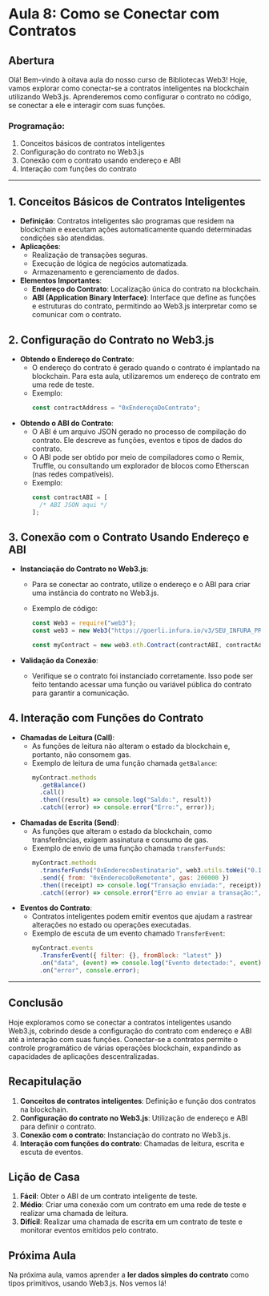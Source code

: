 # Aula 8: **Como se Conectar com Contratos**

## Abertura

Olá! Bem-vindo à oitava aula do nosso curso de Bibliotecas Web3! Hoje, vamos explorar como conectar-se a contratos inteligentes na blockchain utilizando Web3.js. Aprenderemos como configurar o contrato no código, se conectar a ele e interagir com suas funções.

### Programação:

1. Conceitos básicos de contratos inteligentes
2. Configuração do contrato no Web3.js
3. Conexão com o contrato usando endereço e ABI
4. Interação com funções do contrato

---

## 1. Conceitos Básicos de Contratos Inteligentes

- **Definição**: Contratos inteligentes são programas que residem na blockchain e executam ações automaticamente quando determinadas condições são atendidas.
- **Aplicações**:
  - Realização de transações seguras.
  - Execução de lógica de negócios automatizada.
  - Armazenamento e gerenciamento de dados.
- **Elementos Importantes**:
  - **Endereço do Contrato**: Localização única do contrato na blockchain.
  - **ABI (Application Binary Interface)**: Interface que define as funções e estruturas do contrato, permitindo ao Web3.js interpretar como se comunicar com o contrato.

## 2. Configuração do Contrato no Web3.js

- **Obtendo o Endereço do Contrato**:
  - O endereço do contrato é gerado quando o contrato é implantado na blockchain. Para esta aula, utilizaremos um endereço de contrato em uma rede de teste.
  - Exemplo:
    ```javascript
    const contractAddress = "0xEndereçoDoContrato";
    ```
- **Obtendo o ABI do Contrato**:
  - O ABI é um arquivo JSON gerado no processo de compilação do contrato. Ele descreve as funções, eventos e tipos de dados do contrato.
  - O ABI pode ser obtido por meio de compiladores como o Remix, Truffle, ou consultando um explorador de blocos como Etherscan (nas redes compatíveis).
  - Exemplo:
    ```javascript
    const contractABI = [
      /* ABI JSON aqui */
    ];
    ```

## 3. Conexão com o Contrato Usando Endereço e ABI

- **Instanciação do Contrato no Web3.js**:

  - Para se conectar ao contrato, utilize o endereço e o ABI para criar uma instância do contrato no Web3.js.
  - Exemplo de código:

    ```javascript
    const Web3 = require("web3");
    const web3 = new Web3("https://goerli.infura.io/v3/SEU_INFURA_PROJECT_ID");

    const myContract = new web3.eth.Contract(contractABI, contractAddress);
    ```

- **Validação da Conexão**:
  - Verifique se o contrato foi instanciado corretamente. Isso pode ser feito tentando acessar uma função ou variável pública do contrato para garantir a comunicação.

## 4. Interação com Funções do Contrato

- **Chamadas de Leitura (Call)**:
  - As funções de leitura não alteram o estado da blockchain e, portanto, não consomem gas.
  - Exemplo de leitura de uma função chamada `getBalance`:
    ```javascript
    myContract.methods
      .getBalance()
      .call()
      .then((result) => console.log("Saldo:", result))
      .catch((error) => console.error("Erro:", error));
    ```
- **Chamadas de Escrita (Send)**:
  - As funções que alteram o estado da blockchain, como transferências, exigem assinatura e consumo de gas.
  - Exemplo de envio de uma função chamada `transferFunds`:
    ```javascript
    myContract.methods
      .transferFunds("0xEnderecoDestinatario", web3.utils.toWei("0.1", "ether"))
      .send({ from: "0xEnderecoDoRemetente", gas: 200000 })
      .then((receipt) => console.log("Transação enviada:", receipt))
      .catch((error) => console.error("Erro ao enviar a transação:", error));
    ```
- **Eventos do Contrato**:
  - Contratos inteligentes podem emitir eventos que ajudam a rastrear alterações no estado ou operações executadas.
  - Exemplo de escuta de um evento chamado `TransferEvent`:
    ```javascript
    myContract.events
      .TransferEvent({ filter: {}, fromBlock: "latest" })
      .on("data", (event) => console.log("Evento detectado:", event))
      .on("error", console.error);
    ```

---

## Conclusão

Hoje exploramos como se conectar a contratos inteligentes usando Web3.js, cobrindo desde a configuração do contrato com endereço e ABI até a interação com suas funções. Conectar-se a contratos permite o controle programático de várias operações blockchain, expandindo as capacidades de aplicações descentralizadas.

## Recapitulação

1. **Conceitos de contratos inteligentes**: Definição e função dos contratos na blockchain.
2. **Configuração do contrato no Web3.js**: Utilização de endereço e ABI para definir o contrato.
3. **Conexão com o contrato**: Instanciação do contrato no Web3.js.
4. **Interação com funções do contrato**: Chamadas de leitura, escrita e escuta de eventos.

## Lição de Casa

1. **Fácil**: Obter o ABI de um contrato inteligente de teste.
2. **Médio**: Criar uma conexão com um contrato em uma rede de teste e realizar uma chamada de leitura.
3. **Difícil**: Realizar uma chamada de escrita em um contrato de teste e monitorar eventos emitidos pelo contrato.

## Próxima Aula

Na próxima aula, vamos aprender a **ler dados simples do contrato** como tipos primitivos, usando Web3.js. Nos vemos lá!
